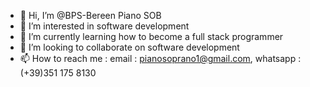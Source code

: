 - 👋 Hi, I’m @BPS-Bereen Piano SOB
- 👀 I’m interested in software development
- 🌱 I’m currently learning how to become a full stack programmer
- 💞️ I’m looking to collaborate on software development
- 📫 How to reach me : email :  pianosoprano1@gmail.com, whatsapp : (+39)351 175 8130

<!---
BPS-Soprano/BPS-Soprano is a ✨ special ✨ repository because its `README.md` (this file) appears on your GitHub profile.
You can click the Preview link to take a look at your changes.
--->
